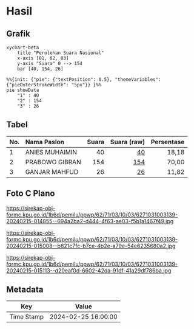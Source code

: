 # Hasil

## Grafik

```mermaid
xychart-beta
    title "Perolehan Suara Nasional"
    x-axis [01, 02, 03]
    y-axis "Suara" 0 --> 154
    bar [40, 154, 26]
```

```mermaid
%%{init: {"pie": {"textPosition": 0.5}, "themeVariables": {"pieOuterStrokeWidth": "5px"}} }%%
pie showData
    "1" : 40
    "2" : 154
    "3" : 26
```

## Tabel

| No. | Nama Paslon    | Suara | Suara (raw) | Persentase |
|:--- |:-------------- | -----:| -----------:| ----------:|
| 1   | ANIES MUHAIMIN | 40    | [40][p-1]   | 18,18      |
| 2   | PRABOWO GIBRAN | 154   | [154][p-2]  | 70,00      |
| 3   | GANJAR MAHFUD  | 26    | [26][p-3]   | 11,82      |


[p-1]: https://github.com/gigit-pemilu/pemilu-2024/blob/main/pilpres/hitung-suara/sub/62-kalimantan-tengah/sub/71-kota-palangkaraya/sub/03-jekan-raya/sub/1003-bukit-tunggal/sub/139-tps/sub/paslon-1.txt
[p-2]: https://github.com/gigit-pemilu/pemilu-2024/blob/main/pilpres/hitung-suara/sub/62-kalimantan-tengah/sub/71-kota-palangkaraya/sub/03-jekan-raya/sub/1003-bukit-tunggal/sub/139-tps/sub/paslon-2.txt
[p-3]: https://github.com/gigit-pemilu/pemilu-2024/blob/main/pilpres/hitung-suara/sub/62-kalimantan-tengah/sub/71-kota-palangkaraya/sub/03-jekan-raya/sub/1003-bukit-tunggal/sub/139-tps/sub/paslon-3.txt

## Foto C Plano

https://sirekap-obj-formc.kpu.go.id/1b6d/pemilu/ppwp/62/71/03/10/03/6271031003139-20240215-014855--694a2ba2-d444-4f63-ae03-f5b1a1467f49.jpg

https://sirekap-obj-formc.kpu.go.id/1b6d/pemilu/ppwp/62/71/03/10/03/6271031003139-20240215-015008--b821c7fc-b7ce-4b2e-a79e-54e6235680a2.jpg

https://sirekap-obj-formc.kpu.go.id/1b6d/pemilu/ppwp/62/71/03/10/03/6271031003139-20240215-015113--d20eaf0d-6602-42da-91df-41a29df786ba.jpg


## Metadata

| Key        | Value               |
| ---------- | ------------------- |
| Time Stamp | 2024-02-25 16:00:00 |



